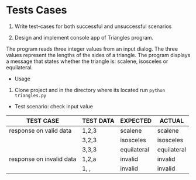 # Tests Cases

1. Write test-cases for both successful and unsuccessful scenarios

2. Design and implement console app of Triangles program.

The program reads three integer values from an input dialog.
The three values represent the lengths of the sides of a triangle.
The program displays a message that states whether the triangle is:
scalene, isosceles or equilateral.

* Usage

1. Clone project and in the directory where its located run `python triangles.py`

* Test scenario: check input value

| TEST CASE                 |        TEST DATA      |          EXPECTED        |          ACTUAL          |
|---------------------------|-----------------------|--------------------------|--------------------------|
|response on valid data     |      1,2,3            |          scalene         |          scalene         |
|                           |      3,2,3            |          isosceles       |          isosceles       |
|                           |      3,3,3            |          equilateral     |          equilateral     |
|response on invalid data   |      1,2,a            |          invalid         |          invalid         |
|                           |      1, ,             |          invalid         |          invalid         |
